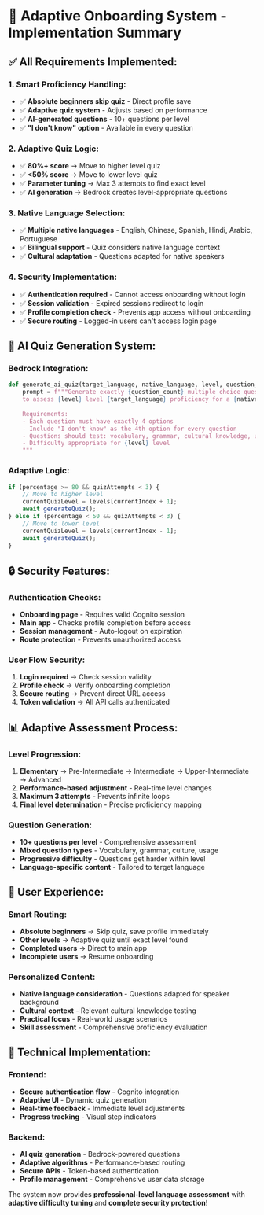 # 🎯 Adaptive Onboarding System - Implementation Summary

## ✅ **All Requirements Implemented:**

### **1. Smart Proficiency Handling:**
- ✅ **Absolute beginners skip quiz** - Direct profile save
- ✅ **Adaptive quiz system** - Adjusts based on performance
- ✅ **AI-generated questions** - 10+ questions per level
- ✅ **"I don't know" option** - Available in every question

### **2. Adaptive Quiz Logic:**
- ✅ **80%+ score** → Move to higher level quiz
- ✅ **<50% score** → Move to lower level quiz  
- ✅ **Parameter tuning** → Max 3 attempts to find exact level
- ✅ **AI generation** → Bedrock creates level-appropriate questions

### **3. Native Language Selection:**
- ✅ **Multiple native languages** - English, Chinese, Spanish, Hindi, Arabic, Portuguese
- ✅ **Bilingual support** - Quiz considers native language context
- ✅ **Cultural adaptation** - Questions adapted for native speakers

### **4. Security Implementation:**
- ✅ **Authentication required** - Cannot access onboarding without login
- ✅ **Session validation** - Expired sessions redirect to login
- ✅ **Profile completion check** - Prevents app access without onboarding
- ✅ **Secure routing** - Logged-in users can't access login page

## 🧠 **AI Quiz Generation System:**

### **Bedrock Integration:**
```python
def generate_ai_quiz(target_language, native_language, level, question_count):
    prompt = f"""Generate exactly {question_count} multiple choice questions 
    to assess {level} level {target_language} proficiency for a {native_language} speaker.
    
    Requirements:
    - Each question must have exactly 4 options
    - Include "I don't know" as the 4th option for every question
    - Questions should test: vocabulary, grammar, cultural knowledge, usage
    - Difficulty appropriate for {level} level
    """
```

### **Adaptive Logic:**
```javascript
if (percentage >= 80 && quizAttempts < 3) {
    // Move to higher level
    currentQuizLevel = levels[currentIndex + 1];
    await generateQuiz();
} else if (percentage < 50 && quizAttempts < 3) {
    // Move to lower level  
    currentQuizLevel = levels[currentIndex - 1];
    await generateQuiz();
}
```

## 🔒 **Security Features:**

### **Authentication Checks:**
- **Onboarding page** - Requires valid Cognito session
- **Main app** - Checks profile completion before access
- **Session management** - Auto-logout on expiration
- **Route protection** - Prevents unauthorized access

### **User Flow Security:**
1. **Login required** → Check session validity
2. **Profile check** → Verify onboarding completion  
3. **Secure routing** → Prevent direct URL access
4. **Token validation** → All API calls authenticated

## 📊 **Adaptive Assessment Process:**

### **Level Progression:**
1. **Elementary** → Pre-Intermediate → Intermediate → Upper-Intermediate → Advanced
2. **Performance-based adjustment** - Real-time level changes
3. **Maximum 3 attempts** - Prevents infinite loops
4. **Final level determination** - Precise proficiency mapping

### **Question Generation:**
- **10+ questions per level** - Comprehensive assessment
- **Mixed question types** - Vocabulary, grammar, culture, usage
- **Progressive difficulty** - Questions get harder within level
- **Language-specific content** - Tailored to target language

## 🎯 **User Experience:**

### **Smart Routing:**
- **Absolute beginners** → Skip quiz, save profile immediately
- **Other levels** → Adaptive quiz until exact level found
- **Completed users** → Direct to main app
- **Incomplete users** → Resume onboarding

### **Personalized Content:**
- **Native language consideration** - Questions adapted for speaker background
- **Cultural context** - Relevant cultural knowledge testing
- **Practical focus** - Real-world usage scenarios
- **Skill assessment** - Comprehensive proficiency evaluation

## 🚀 **Technical Implementation:**

### **Frontend:**
- **Secure authentication flow** - Cognito integration
- **Adaptive UI** - Dynamic quiz generation
- **Real-time feedback** - Immediate level adjustments
- **Progress tracking** - Visual step indicators

### **Backend:**
- **AI quiz generation** - Bedrock-powered questions
- **Adaptive algorithms** - Performance-based routing
- **Secure APIs** - Token-based authentication
- **Profile management** - Comprehensive user data storage

The system now provides **professional-level language assessment** with **adaptive difficulty tuning** and **complete security protection**!
